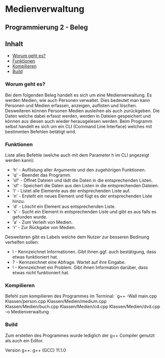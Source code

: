 # Medienverwaltung

## Programmierung 2 - Beleg

## Inhalt
* [Worum geht es?](#worum-geht-es)
* [Funktionen](#funktionen)
* [Kompilieren](#kompilieren)
* [Build](#build)

### Worum geht es?

Bei dem folgenden Beleg handelt es sich um eine Medienverwaltung.
Es werden Medien, wie auch Personen verwaltet. Dies bedeutet man kann Personen und Medien erfassen, anzeigen, auflisten und löschen.
Desweiteren können Personen Medien ausleihen als auch zurückgeben.
Die Daten welche dabei erfasst werden, werden in Dateien gespeichert und können aus diesen auch wieder herausgelesen werden.
Beim Programm selbst handelt es sich um ein CLI (Command Line Interface) welches mit bestimmten Befehlen betätigt wird.

### Funktionen

Liste alles Befehle (welche auch mit dem Parameter h im CLI angezeigt werden kann):

* 'h'	  - Auflistung aller Argumente und den zugehörigen Funktionen.
* 'q'	  - Beendet das Programm.
* 'of'  - Öffnet Dateien und lädt die Daten in die entsprechenden Listen.
* 'sf'  - Speichert die Daten aus den Listen in die entsprechenden Dateien.
* 'l'	  - Listet alle Elemente aus der entsprechenden Liste auf.
* 'n'	  - Erstellt ein neues Element und fügt es der entsprechenden Liste hinzu.
* 'd'	  - Löscht ein Element aus entsprechenden Liste.
* 's'	  - Sucht ein Element in entsprechenden Liste und gibt es aus falls es gefunden wurde.
* 'a'	  - Zum Verleih von Medien.
* 'r'	  - Zur Rückgabe von Medien.

Desweiteren gibt es Labels welche dem Nutzer zur besseren Bedinung verhelfen sollen:

* I - Kennzeichnet Informationen. Gibt ihnen ggf. auch bestätigung, dass etwas funktioniert hat.
* ?	- Kennzeichnet eine Abfrage. Wartet auf ihre Eingabe.
* !	- Kennzeichnet ein Problem. Gibt ihnen Information darüber, dass etwas nicht funktioniert hat.

### Kompilieren

Befehl zum kompilieren des Programmes im Terminal:
´g++ -Wall main.cpp Klassen/person.cpp Klassen/Medien/medium.cpp Klassen/Medien/buch.cpp Klassen/Medien/cd.cpp Klassen/Medien/dvd.cpp -o Medienverwaltung

### Build

Zum erstellen des Programmes wurde lediglich der g++ Compiler genutzt als auch ein Editor.

Version g++: g++ (GCC) 11.1.0
